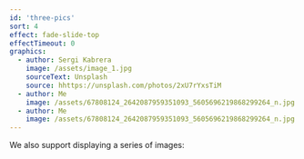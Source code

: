 ```yaml
---
id: 'three-pics'
sort: 4
effect: fade-slide-top
effectTimeout: 0
graphics:
  - author: Sergi Kabrera 
    image: /assets/image_1.jpg
    sourceText: Unsplash
    source: hhttps://unsplash.com/photos/2xU7rYxsTiM
  - author: Me
    image: /assets/67808124_2642087959351093_5605696219868299264_n.jpg
  - author: Me
    image: /assets/67808124_2642087959351093_5605696219868299264_n.jpg
---
```


We also support displaying a series of images:
